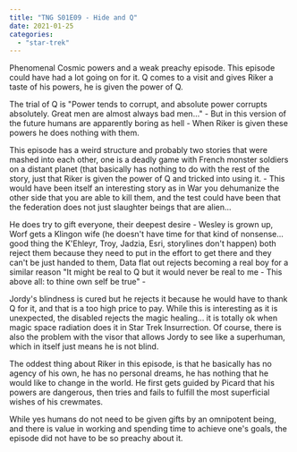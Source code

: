 ```yaml
---
title: "TNG S01E09 - Hide and Q"
date: 2021-01-25
categories:
  - "star-trek"
---
```


Phenomenal Cosmic powers and a weak preachy episode. This episode could have had a lot going on for it. Q comes to a visit and gives Riker a taste of his powers, he is given the power of Q.

The trial of Q is "Power tends to corrupt, and absolute power corrupts absolutely. Great men are almost always bad men..." - But in this version of the future humans are apparently boring as hell - When Riker is given these powers he does nothing with them.

This episode has a weird structure and probably two stories that were mashed into each other, one is a deadly game with French monster soldiers on a distant planet (that basically has nothing to do with the rest of the story, just that Riker is given the power of Q and tricked into using it. - This would have been itself an interesting story as in War you dehumanize the other side that you are able to kill them, and the test could have been that the federation does not just slaughter beings that are alien...

He does try to gift everyone, their deepest desire - Wesley is grown up, Worf gets a Klingon wife (he doesn't have time for that kind of nonsense... good thing the K'Ehleyr,[](https://memory-beta.fandom.com/wiki/K%27Ehleyr?veaction=edit) Troy, Jadzia, Esri, storylines don't happen) both reject them because they need to put in the effort to get there and they can't be just handed to them, Data flat out rejects becoming a real boy for a similar reason "It might be real to Q but it would never be real to me - This above all: to thine own self be true" -

Jordy's blindness is cured but he rejects it because he would have to thank Q for it, and that is a too high price to pay. While this is interesting as it is unexpected, the disabled rejects the magic healing... it is totally ok when magic space radiation does it in Star Trek Insurrection. Of course, there is also the problem with the visor that allows Jordy to see like a superhuman, which in itself just means he is not blind.

The oddest thing about Riker in this episode, is that he basically has no agency of his own, he has no personal dreams, he has nothing that he would like to change in the world. He first gets guided by Picard that his powers are dangerous, then tries and fails to fulfill the most superficial wishes of his crewmates.

While yes humans do not need to be given gifts by an omnipotent being, and there is value in working and spending time to achieve one's goals, the episode did not have to be so preachy about it.
